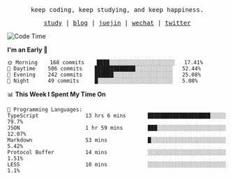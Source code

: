 <p align="center">
  <samp>
    <span>keep coding, keep studying, and keep happiness.</span>
  </samp>
</p>

<p align="center">
  <samp>
    <a href="https://github.com/ouduidui/fe-study">study</a> |
    <a href="https://deweyou.me">blog</a>  |
    <a href="https://juejin.cn/user/4309700183594366">juejin</a> |
    <a href="https://user-images.githubusercontent.com/54696834/165071004-6509e3f2-90c3-448c-9d92-3da42b0c2021.jpeg">wechat</a> |
    <a href="https://twitter.com/ouduidui">twitter</a>
  </samp>
</p>

<!--START_SECTION:waka-->
![Code Time](http://img.shields.io/badge/Code%20Time-2%2C154%20hrs%2042%20mins-blue)

**I'm an Early 🐤** 

```text
🌞 Morning    168 commits    ████░░░░░░░░░░░░░░░░░░░░░   17.41% 
🌆 Daytime    506 commits    █████████████░░░░░░░░░░░░   52.44% 
🌃 Evening    242 commits    ██████░░░░░░░░░░░░░░░░░░░   25.08% 
🌙 Night      49 commits     █░░░░░░░░░░░░░░░░░░░░░░░░   5.08%

```


📊 **This Week I Spent My Time On** 

```text
💬 Programming Languages: 
TypeScript               13 hrs 6 mins       ████████████████████░░░░░   79.7% 
JSON                     1 hr 59 mins        ███░░░░░░░░░░░░░░░░░░░░░░   12.07% 
Markdown                 53 mins             █░░░░░░░░░░░░░░░░░░░░░░░░   5.42% 
Protocol Buffer          14 mins             ░░░░░░░░░░░░░░░░░░░░░░░░░   1.51% 
LESS                     10 mins             ░░░░░░░░░░░░░░░░░░░░░░░░░   1.1%

```


<!--END_SECTION:waka-->
